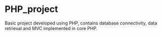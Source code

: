 # PHP_project
Basic project developed using PHP, contains database connectivity, data retrieval and MVC implemented in core PHP.

